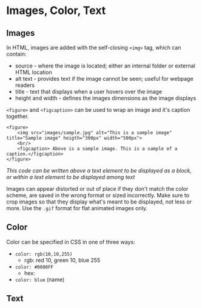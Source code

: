 # Images, Color, Text

## Images
In HTML, images are added with the self-closing `<img>` tag, which can contain: 
- source - where the image is located; either an internal folder or external HTML location
- alt text - provides text if the image cannot be seen; useful for webpage readers
- title - text that displays when a user hovers over the image
- height and width - defines the images dimensions as the image displays

`<figure>` and `<figcaption>` can be used to wrap an image and it's caption together. 

```
<figure>
    <img src="images/sample.jpg" alt="This is a sample image" title="Sample image" heigth="300px" width="500px">
    <br/>
    <figcaption> Above is a sample image. This is a sample of a caption.</figcaption>
</figure>
```
*This code can be written above a text element to be displayed as a block, or within a text element to be displayed among text*

Images can appear distorted or out of place if they don't match the color scheme, are saved in the wrong format or sized incorrectly. Make sure to crop images so that they display what's meant to be displayed, not less or more. Use the `.gif` format for flat animated images only.

## Color
Color can be specified in CSS in one of three ways:
- `color: rgb(10,10,255)`
    - rgb: red 10, green 10, blue 255
- `color: #0000FF`
    - hex: 
- `color: blue` (name)


## Text

